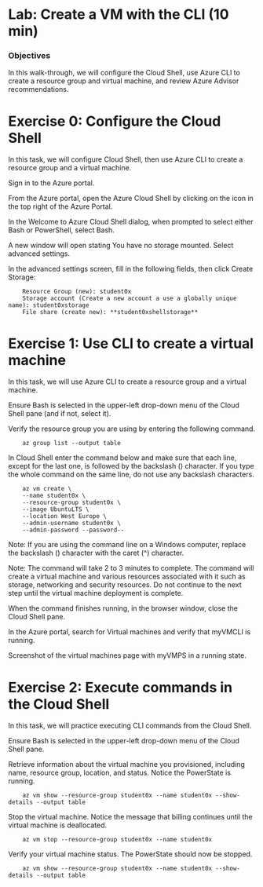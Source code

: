 # Lab: Create a VM with the CLI (10 min)

### Objectives
In this walk-through, we will configure the Cloud Shell, use Azure CLI to create a resource group and virtual machine, and review Azure Advisor recommendations.

# Exercise 0: Configure the Cloud Shell
In this task, we will configure Cloud Shell, then use Azure CLI to create a resource group and a virtual machine.

Sign in to the Azure portal.

From the Azure portal, open the Azure Cloud Shell by clicking on the icon in the top right of the Azure Portal.

In the Welcome to Azure Cloud Shell dialog, when prompted to select either Bash or PowerShell, select Bash.

A new window will open stating You have no storage mounted. Select advanced settings.

In the advanced settings screen, fill in the following fields, then click Create Storage:

        Resource Group (new): student0x
        Storage account (Create a new account a use a globally unique name): student0xstorage
        File share (create new): **student0xshellstorage** 
# Exercise 1: Use CLI to create a virtual machine
In this task, we will use Azure CLI to create a resource group and a virtual machine.

Ensure Bash is selected in the upper-left drop-down menu of the Cloud Shell pane (and if not, select it).

Verify the resource group you are using by entering the following command.

        az group list --output table
In Cloud Shell enter the command below and make sure that each line, except for the last one, is followed by the backslash (\) character. If you type the whole command on the same line, do not use any backslash characters.

        az vm create \
        --name student0x \
        --resource-group student0x \
        --image UbuntuLTS \
        --location West Europe \
        --admin-username student0x \
        --admin-password --password--
Note: If you are using the command line on a Windows computer, replace the backslash (\) character with the caret (^) character.

Note: The command will take 2 to 3 minutes to complete. The command will create a virtual machine and various resources associated with it such as storage, networking and security resources. Do not continue to the next step until the virtual machine deployment is complete.

When the command finishes running, in the browser window, close the Cloud Shell pane.

In the Azure portal, search for Virtual machines and verify that myVMCLI is running.

Screenshot of the virtual machines page with myVMPS in a running state.

# Exercise 2: Execute commands in the Cloud Shell
In this task, we will practice executing CLI commands from the Cloud Shell.

Ensure Bash is selected in the upper-left drop-down menu of the Cloud Shell pane.

Retrieve information about the virtual machine you provisioned, including name, resource group, location, and status. Notice the PowerState is running.

        az vm show --resource-group student0x --name student0x --show-details --output table 
Stop the virtual machine. Notice the message that billing continues until the virtual machine is deallocated.

        az vm stop --resource-group student0x --name student0x
Verify your virtual machine status. The PowerState should now be stopped.

        az vm show --resource-group student0x --name student0x --show-details --output table 
